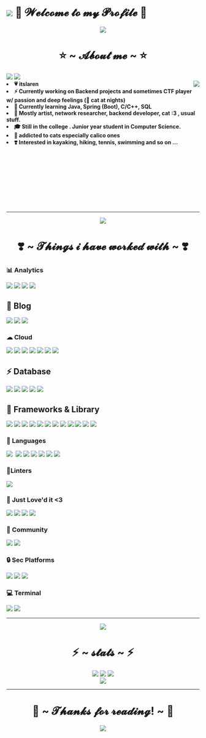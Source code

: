 
# ![](https://i.imgur.com/rofqgpv.png)  🧁 𝓦𝓮𝓵𝓬𝓸𝓶𝓮 𝓽𝓸 𝓶𝔂 𝓟𝓻𝓸𝓯𝓲𝓵𝓮 🧁

<!-- ![](https://qph.cf2.quoracdn.net/main-qimg-82e925021ae0df9fc05e3bbb4ab8259b) -->


<div align="center">
<img src="https://qph.cf2.quoracdn.net/main-qimg-82e925021ae0df9fc05e3bbb4ab8259b">
</div>


<div>
<h1 align="center"> ⭐️ ~ 𝓐𝓫𝓸𝓾𝓽 𝓶𝓮 ~ ⭐️ </h2>
<img src="https://imgur.com/sEMwGRF.jpg">
<img src="https://komarev.com/ghpvc/?username=your-github-username&color=dc143c">

  <div align="center">
<img src="https://imgur.com/eZfJGE4.gif" align="right">
  </div>
<li>
 <b>💗 itslaren </b> 
</li>
<li>
<b>⚡️ Currently working on Backend projects and sometimes CTF player w/ passion and deep feelings (🐾 cat at nights)</b>
</li>
<li>
<b>🌱 Currently learning Java, Spring (Boot), C/C++, SQL </b> 
</li>
<li>
<b>🌟 Mostly artist, network researcher, backend developer, cat :3 , usual stuff.</b> 
</li>
<li>
<b> 🎓 Still in the college . Junior year student in Computer Science. </b>
</li>
<li>
<b>🧁 addicted to cats especially calico ones </b>
</li>
<li>
<b>❣️ Interested in kayaking, hiking, tennis, swimming and so on ... </b>
</li>
<br><br><br>
</div>

<!-- ![](https://media.tenor.com/3mqWIcsXxMgAAAAC/anime-heart.gif) -->

<br>
<br>
<br>
<br>
<br>
<br>


---

<div align="center">
<img src="https://media.tenor.com/3mqWIcsXxMgAAAAC/anime-heart.gif">
<h1 align="center"> ❣️ ~ 𝓣𝓱𝓲𝓷𝓰𝓼 𝓲 𝓱𝓪𝓿𝓮 𝔀𝓸𝓻𝓴𝓮𝓭 𝔀𝓲𝓽𝓱  ~ ❣️ </h2>
</div>


### 📊 Analytics
![](https://img.shields.io/badge/Codecov-F01F7A?style=for-the-badge&logo=Codecov&logoColor=white) ![](https://img.shields.io/badge/Google%20Analytics-E37400?style=for-the-badge&logo=google%20analytics&logoColor=white) ![](https://img.shields.io/badge/hotjar-FD3A5C?style=for-the-badge&logo=hotjar&logoColor=white) ![](https://img.shields.io/badge/Kibana-005571?style=for-the-badge&logo=Kibana&logoColor=whit) 
## 🌸 Blog
![](https://img.shields.io/badge/Blogger-FF5722?style=for-the-badge&logo=blogger&logoColor=white) ![](https://img.shields.io/badge/Medium-12100E?style=for-the-badge&logo=medium&logoColor=white) ![](https://img.shields.io/badge/Wordpress-21759B?style=for-the-badge&logo=wordpress&logoColor=white) 

### ☁ Cloud
 ![](	https://img.shields.io/badge/Azure_DevOps-0078D7?style=for-the-badge&logo=azure-devops&logoColor=white) ![](https://img.shields.io/badge/Azure_Functions-0062AD?style=for-the-badge&logo=azure-functions&logoColor=white) ![](https://img.shields.io/badge/Cloudflare-F38020?style=for-the-badge&logo=Cloudflare&logoColor=white) ![](https://img.shields.io/badge/Google_Cloud-4285F4?style=for-the-badge&logo=google-cloud&logoColor=white) ![](	https://img.shields.io/badge/iCloud-3693F3?style=for-the-badge&logo=iCloud&logoColor=white) ![](https://img.shields.io/badge/microsoft%20azure-0089D6?style=for-the-badge&logo=microsoft-azure&logoColor=white) ![](https://img.shields.io/badge/Sonar%20cloud-F3702A?style=for-the-badge&logo=sonarcloud&logoColor=white) ![]() 
## ⚡ Database

![](https://img.shields.io/badge/Microsoft%20SQL%20Server-CC2927?style=for-the-badge&logo=microsoft%20sql%20server&logoColor=white) ![](https://img.shields.io/badge/MongoDB-4EA94B?style=for-the-badge&logo=mongodb&logoColor=white) ![](https://img.shields.io/badge/MySQL-005C84?style=for-the-badge&logo=mysql&logoColor=white) ![](https://img.shields.io/badge/Oracle-F80000?style=for-the-badge&logo=Oracle&logoColor=white) ![](https://img.shields.io/badge/SQLite-07405E?style=for-the-badge&logo=sqlite&logoColor=white) ![]() ![]() 

## 🚀 Frameworks & Library
![](https://img.shields.io/badge/Apache-D22128?style=for-the-badge&logo=Apache&logoColor=white) ![](	https://img.shields.io/badge/apache_maven-C71A36?style=for-the-badge&logo=apachemaven&logoColor=white) ![](https://img.shields.io/badge/CMake-064F8C?style=for-the-badge&logo=cmake&logoColor=white) ![](https://img.shields.io/badge/Ant%20Design-1890FF?style=for-the-badge&logo=antdesign&logoColor=white) ![](https://img.shields.io/badge/Docker-2CA5E0?style=for-the-badge&logo=docker&logoColor=white) ![](https://img.shields.io/badge/GraphQl-E10098?style=for-the-badge&logo=graphql&logoColor=white) ![](https://img.shields.io/badge/gradle-02303A?style=for-the-badge&logo=gradle&logoColor=white) ![](https://img.shields.io/badge/Markdown-000000?style=for-the-badge&logo=markdown&logoColor=white) ![](https://img.shields.io/badge/Postman-FF6C37?style=for-the-badge&logo=Postman&logoColor=white) ![](https://img.shields.io/badge/PowerBI-F2C811?style=for-the-badge&logo=Power%20BI&logoColor=white) ![](https://img.shields.io/badge/Spring_Boot-F2F4F9?style=for-the-badge&logo=spring-boot) ![](https://img.shields.io/badge/Swagger-85EA2D?style=for-the-badge&logo=Swagger&logoColor=white) 

### 📱 Languages
 ![](https://img.shields.io/badge/apache%20Groovy-4298B8?style=for-the-badge&logo=apachegroovy&logoColor=white) ![]() ![](https://img.shields.io/badge/C-00599C?style=for-the-badge&logo=c&logoColor=white) ![](https://img.shields.io/badge/C%2B%2B-00599C?style=for-the-badge&logo=c%2B%2B&logoColor=white) ![](https://img.shields.io/badge/json-5E5C5C?style=for-the-badge&logo=json&logoColor=white) ![](	https://img.shields.io/badge/PLSQL-F80000?style=for-the-badge&logo=oracle&logoColor=black) ![](https://img.shields.io/badge/TensorFlow-FF6F00?style=for-the-badge&logo=TensorFlow&logoColor=white) ![](https://img.shields.io/badge/Python-FFD43B?style=for-the-badge&logo=python&logoColor=blue) ![]() ![]() ![]() ![]() ![]() ![]() ![]() 

### 💄Linters
![](https://img.shields.io/badge/SonarLint-CB2029?style=for-the-badge&logo=sonarlint&logoColor=white)


### 🧁 Just Love'd it <3
![](https://img.shields.io/badge/Spotify-1ED760?&style=for-the-badge&logo=spotify&logoColor=white) ![](https://img.shields.io/badge/apple%20music-F34E68?style=for-the-badge&logo=apple%20music&logoColor=white) ![](https://img.shields.io/badge/Apple_Podcasts-9933CC?style=for-the-badge&logo=apple-podcasts&logoColor=white) ![](https://img.shields.io/badge/YouTube_Music-FF0000?style=for-the-badge&logo=youtube-music&logoColor=white) ![]() ![]() ![]() 
### 💃 Community
![](https://img.shields.io/badge/AniList-02A9FF?style=for-the-badge&logo=AniList&logoColor=white) ![](https://img.shields.io/badge/Kaggle-20BEFF?style=for-the-badge&logo=Kaggle&logoColor=white) ![]() ![]() ![]() ![]() ![]() ![]() ![]() 
### 🔒 Sec Platforms
 ![](https://img.shields.io/badge/HackTheBox-111927?style=for-the-badge&logo=Hack%20The%20Box&logoColor=9FEF00) ![](https://img.shields.io/badge/Snyk-4C4A73?style=for-the-badge&logo=snyk&logoColor=white) ![](	https://img.shields.io/badge/Spring_Security-6DB33F?style=for-the-badge&logo=Spring-Security&logoColor=white) ![]() ![]() ![]() ![]() ![]() 

### 💻 Terminal
![](https://img.shields.io/badge/GIT-E44C30?style=for-the-badge&logo=git&logoColor=white) ![](https://img.shields.io/badge/Hyper-000000?style=for-the-badge&logo=hyper&logoColor=white) 

---

<div align="center">
<img src="https://i.imgur.com/KXx0cCx.gif">
</div>
<div>
<h1 align="center"> ⚡️ ~ 𝓼𝓽𝓪𝓽𝓼  ~ ⚡️ </h2>
</div>
<div align="center">
<img src="https://github-profile-summary-cards.vercel.app/api/cards/profile-details?username=itslaren&theme=github_dark">
<img src="https://github-readme-streak-stats.herokuapp.com/?user=itslaren&theme=github_dark">
<img src="https://github-profile-trophy.vercel.app/?username=itslaren&theme=github_dark">
</div>

<div align="center">
<img src="https://hackmd-prod-images.s3-ap-northeast-1.amazonaws.com/uploads/upload_3ee6608ba44c7360b4f644a74736aaff.gif?AWSAccessKeyId=AKIA3XSAAW6AWSKNINWO&Expires=1698520685&Signature=0LybtKyNR6rpaWhqTTqCtEb%2BdRY%3D">
</div>

---

<div>
<h1 align="center"> 💖 ~ 𝓣𝓱𝓪𝓷𝓴𝓼 𝓯𝓸𝓻 𝓻𝓮𝓪𝓭𝓲𝓷𝓰! ~ 💖 </h2>
</div>
<div align="center">
<img src="https://i.imgur.com/tzYKRfd.gif">
</div>



